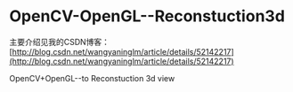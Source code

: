 # OpenCV-OpenGL--Reconstuction3d
主要介绍见我的CSDN博客：
[http://blog.csdn.net/wangyaninglm/article/details/52142217](http://blog.csdn.net/wangyaninglm/article/details/52142217)

OpenCV+OpenGL--to Reconstuction 3d view
